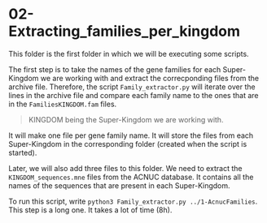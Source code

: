 # 02-Extracting_families_per_kingdom

This folder is the first folder in which we will be executing some scripts.

The first step is to take the names of the gene families for each Super-Kingdom we are working with and extract the correcponding files from the archive file.
Therefore, the script `Family_extractor.py` will iterate over the lines in the archive file and compare each family name to the ones that are in the `FamiliesKINGDOM.fam` files.
> KINGDOM being the Super-Kingdom we are working with.

It will make one file per gene family name. It will store the files from each Super-Kingdom in the corresponding folder (created when the script is started).


Later, we will also add three files to this folder. We need to extract the `KINGDOM_sequences.mne` files from the ACNUC database. It contains all the names of the sequences that are present in each Super-Kingdom.

To run this script, write `python3 Family_extractor.py ../1-AcnucFamilies`. 
This step is a long one. It takes a lot of time (8h).
